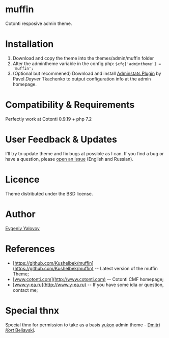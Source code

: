 # muffin
Cotonti resposive admin theme.

# Installation
1. Download and copy the theme into the themes/admin/muffin folder
2. Alter the admintheme variable in the config.php: `$cfg['admintheme'] = 'muffin';`
3. (Optional but recommened) Download and install [Adminstats Plugin](https://github.com/Dayver/adminstats) by Pavel *Dayver* Tkachenko to output configuration info at the admin homepage.

# Compatibility & Requirements
Perfectly work at Cotonti 0.9.19 + php 7.2

# User Feedback & Updates
I'll try to update theme and fix bugs at possible as I can. If you find a bug or have a question, please [open an issue](https://github.com/Kushelbek/muffin/issues) (English and Russian).

# Licence
Theme distributed under the BSD license.

# Author
[Evgeniy Yalovoy](http://github.com/Kushelbek)

# References
- [https://github.com/Kushelbek/muffin](https://github.com/Kushelbek/muffin) -- Latest version of the muffin Theme;
- [www.cotonti.com](http://www.cotonti.com) -- Cotonti CMF homepage;
- [www.y-ea.ru](http://www.y-ea.ru) -- If you have some idia or question, contact me;

# Special thnx
Special thnx for permission to take as a basis [yukon](https://github.com/seditio/yukon) admin theme - [Dmitri *Kort* Beliavski](http://www.seditio.by).



